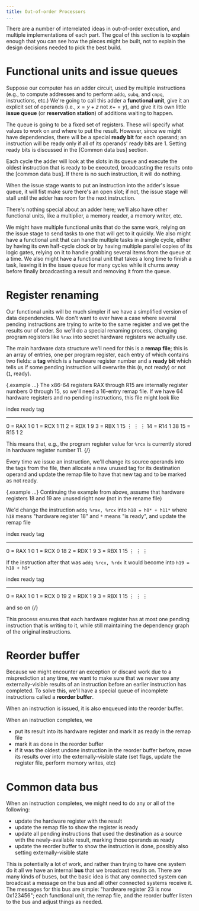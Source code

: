 ```yaml
---
title: Out-of-order Processors
...
```


There are a number of interrelated ideas in out-of-order execution, and multiple implementations of each part.
The goal of this section is to explain enough that you can see how the pieces might be built, not to explain the design decisions needed to pick the best build.

# Functional units and issue queues

Suppose our computer has an adder circuit, used by multiple instructions (e.g., to compute addresses and to perform `addq`, `subq`, and `cmpq`, instructions, etc.)
We're going to call this adder a **functional unit**,
give it an explicit set of operands (i.e., $x = y + z$ not $x += y$),
and give it its own little **issue queue** (or **reservation station**) of additions waiting to happen.

The queue is going to be a fixed set of registers.
These will specify what values to work on and where to put the result.
However, since we might have dependencies, there will be a special **ready bit**
for each operand; an instruction will be ready only if all of its operands' ready bits are 1.
Setting ready bits is discussed in the [Common data bus] section.

Each cycle the adder will look at the slots in its queue and execute the oldest instruction that is ready to be executed,
broadcasting the results onto the [common data bus].
If there is no such instruction, it will do nothing.

When the issue stage wants to put an instruction into the adder's issue queue,
it will fist make sure there's an open slot;
if not, the issue stage will stall until the adder has room for the next instruction.

There's nothing special about an adder here; we'll also have other functional units, like a multiplier, a memory reader, a memory writer, etc.

We might have multiple functional units that do the same work, relying on the issue stage to send tasks to one that will get to it quickly.
We also might have a functional unit that can handle multiple tasks in a single cycle, either by having its own half-cycle clock or by having multiple parallel copies of its logic gates, relying on it to handle grabbing several items from the queue at a time.
We also might have a functional unit that takes a long time to finish a task, leaving it in the issue queue for many cycles while it churns away
before finally broadcasting a result and removing it from the queue.

# Register renaming

Our functional units will be much simpler if we have a simplified version of data dependencies.
We don't want to ever have a case where several pending instructions are trying to write to the same register and we get the results our of order.
So we'll do a special renaming process, changing program registers like `%rax` into secret hardware registers we actually use.

The main hardware data structure we'll need for this is a **remap file**; this is an array of entries, one per program register, each entry of which contains two fields: a **tag** which is a hardware register number and a **ready bit** which tells us if some pending instruction will overwrite this (`0`, not ready) or not (`1`, ready).

{.example ...}
The x86-64 registers RAX through R15 are internally register numbers 0 through 15, so we'll need a 16-entry remap file.
If we have 64 hardware registers and no pending instructions, this file might look like

 index       ready   tag
---------   ------- --------------
0 = RAX     1       0
1 = RCX     1       11
2 = RDX     1       9
3 = RBX     1       15
⋮           ⋮       ⋮
14 = R14    1       38
15 = R15    1       2

This means that, e.g., the program register value for `%rcx` is currently stored in hardware register number 11.
{/}

Every time we issue an instruction, we'll change its source operands into the tags from the file, then allocate a new unused tag for its destination operand and update the remap file to have that new tag and to be marked as not ready.

{.example ...} Continuing the example from above,
assume that hardware registers 18 and 19 are unused right now (not in the rename file)

We'd change the instruction `addq %rax, %rcx`
into `h18 = h0* + h11*`
where `h18` means "hardware register 18"
and `*` means "is ready", and update the remap file

 index       ready   tag
---------   ------- --------------
0 = RAX     1       0
1 = RCX     0       18
2 = RDX     1       9
3 = RBX     1       15
⋮           ⋮       ⋮

If the instruction after that was `addq %rcx, %rdx`
it would become
into `h19 = h18 + h9*`

 index       ready   tag
---------   ------- --------------
0 = RAX     1       0
1 = RCX     0       19
2 = RDX     1       9
3 = RBX     1       15
⋮           ⋮       ⋮

and so on
{/}

This process ensures that each hardware register has at most one pending instruction that is writing to it, while still maintaining the dependency graph of the original instructions.

# Reorder buffer

Because we might encounter an exception or discard work due to a misprediction at any time, we want to make sure that we never see any externally-visible results of an instruction before an earlier instruction has completed.
To solve this, we'll have a special queue of incomplete instructions called a **reorder buffer**.

When an instruction is issued, it is also enqueued into the reorder buffer.

When an instruction completes, we

- put its result into its hardware register and mark it as ready in the remap file
- mark it as done in the reorder buffer
- if it was the oldest undone instruction in the reorder buffer before, move its results over into the externally-visible state (set flags, update the register file, perform memory writes, etc)

# Common data bus

When an instruction completes, we might need to do any or all of the following:

- update the hardware register with the result
- update the remap file to show the register is ready
- update all pending instructions that used the destination as a source with the newly-available result, marking those operands as ready
- update the reorder buffer to show the instruction is done, possibly also setting externally-visible state

This is potentially a lot of work, and rather than trying to have one system do it all we have an internal **bus** that we broadcast results on.
There are many kinds of buses, but the basic idea is that any connected system can broadcast a message on the bus and all other connected systems receive it.
The messages for this bus are simple: "hardware register 23 is now 0x123456";
each functional unit, the remap file, and the reorder buffer listen to the bus and adjust things as needed.


